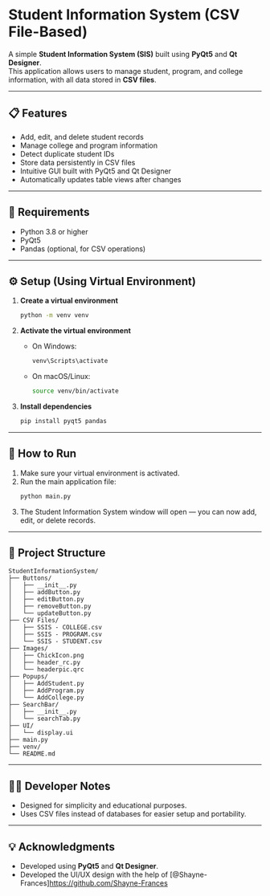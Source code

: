 # Student Information System (CSV File-Based)

A simple **Student Information System (SIS)** built using **PyQt5** and **Qt Designer**.  
This application allows users to manage student, program, and college information, with all data stored in **CSV files**.

---

## 📋 Features

- Add, edit, and delete student records  
- Manage college and program information  
- Detect duplicate student IDs  
- Store data persistently in CSV files  
- Intuitive GUI built with PyQt5 and Qt Designer  
- Automatically updates table views after changes  

---

## 🧰 Requirements

- Python 3.8 or higher  
- PyQt5  
- Pandas (optional, for CSV operations)

---

## ⚙️ Setup (Using Virtual Environment)

1. **Create a virtual environment**  
   ```bash
   python -m venv venv
   ```

2. **Activate the virtual environment**

   - On Windows:
     ```bash
     venv\Scripts\activate
     ```
   - On macOS/Linux:
     ```bash
     source venv/bin/activate
     ```

3. **Install dependencies**
   ```bash
   pip install pyqt5 pandas
   ```

---

## 🚀 How to Run

1. Make sure your virtual environment is activated.  
2. Run the main application file:
   ```bash
   python main.py
   ```
3. The Student Information System window will open — you can now add, edit, or delete records.

---

## 📂 Project Structure

```
StudentInformationSystem/
├── Buttons/
│   ├── __init__.py     
│   ├── addButton.py
│   ├── editButton.py
│   ├── removeButton.py
│   └── updateButton.py
├── CSV Files/
│   ├── SSIS - COLLEGE.csv
│   ├── SSIS - PROGRAM.csv
│   └── SSIS - STUDENT.csv
├── Images/
│   ├── ChickIcon.png
│   ├── header_rc.py
│   └── headerpic.qrc
├── Popups/
│   ├── AddStudent.py
│   ├── AddProgram.py
│   └── AddCollege.py
├── SearchBar/
│   ├── __init__.py
│   └── searchTab.py
├── UI/
│   └── display.ui
├── main.py
├── venv/
└── README.md
```

---

## 🧑‍💻 Developer Notes

- Designed for simplicity and educational purposes.  
- Uses CSV files instead of databases for easier setup and portability.  

---

## 💡 Acknowledgments

- Developed using **PyQt5** and **Qt Designer**.
- Developed the UI/UX design with the help of [@Shayne-Frances]https://github.com/Shayne-Frances
